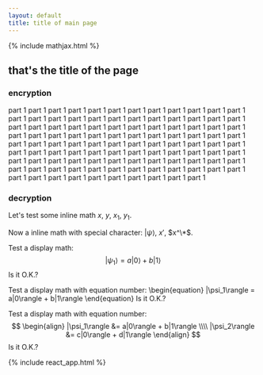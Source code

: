```yaml
---
layout: default
title: title of main page
---
```

{% include mathjax.html %}

## that's the title of the page

<div id="section-1" markdown="1">

### encryption

part 1 part 1 part 1 part 1 part 1 part 1 part 1 part 1 part 1 part 1 part 1 part 1 part 1 part 1 part 1 part 1 part 1 part 1 part 1
part 1
part 1
part 1 part 1 part 1 part 1 part 1 part 1 part 1 part 1 part 1 part 1 part 1 part 1 part 1 part 1 part 1 part 1 part 1 part 1 part 1
part 1
part 1
part 1 part 1 part 1 part 1 part 1 part 1 part 1 part 1 part 1 part 1 part 1 part 1 part 1 part 1 part 1 part 1 part 1 part 1 part 1
part 1
part 1
part 1 part 1 part 1 part 1 part 1 part 1 part 1 part 1 part 1 part 1 part 1 part 1 part 1 part 1 part 1 part 1 part 1 part 1 part 1
part 1
part 1
part 1 part 1 part 1 part 1 part 1 part 1 part 1 part 1 part 1 part 1 part 1 part 1 part 1 part 1 part 1 part 1 part 1 part 1 part 1
part 1
part 1
part 1

</div>

<div id="section-2" markdown="1">

### decryption

Let's test some inline math $x$, $y$, $x_1$, $y_1$.

Now a inline math with special character: $|\psi\rangle$, $x'$, $x^\*$.

Test a display math:
$$
   |\psi_1\rangle = a|0\rangle + b|1\rangle
$$
Is it O.K.?

Test a display math with equation number:
\begin{equation}
   |\psi_1\rangle = a|0\rangle + b|1\rangle
\end{equation}
Is it O.K.?

Test a display math with equation number:
$$
  \begin{align}
    |\psi_1\rangle &= a|0\rangle + b|1\rangle \\\\
    |\psi_2\rangle &= c|0\rangle + d|1\rangle
  \end{align}
$$
Is it O.K.?

</div>

{% include react_app.html %}
